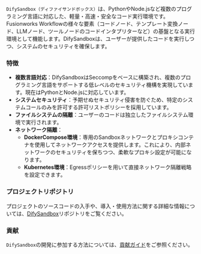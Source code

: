 `DifySandbox（ディファイサンドボックス）`は、PythonやNode.jsなど複数のプログラミング言語に対応した、軽量・高速・安全なコード実行環境です。Fusionworks Workflowの様々な要素（コードノード、テンプレート変換ノード、LLMノード、ツールノードのコードインタプリターなど）の基盤となる実行環境として機能します。DifySandboxは、ユーザーが提供したコードを実行しつつ、システムのセキュリティを確保します。

### 特徴
- **複数言語対応**：DifySandboxはSeccompをベースに構築され、複数のプログラミング言語をサポートする低レベルのセキュリティ機構を実現しています。現在はPythonとNode.jsに対応しています。
- **システムセキュリティ**：予期せぬセキュリティ侵害を防ぐため、特定のシステムコールのみを許可する許可リストポリシーを採用しています。
- **ファイルシステムの隔離**：ユーザーのコードは独立したファイルシステム環境で実行されます。
- **ネットワーク隔離**：
    - **DockerCompose環境**：専用のSandboxネットワークとプロキシコンテナを使用してネットワークアクセスを提供します。これにより、内部ネットワークのセキュリティを保ちつつ、柔軟なプロキシ設定が可能になります。
    - **Kubernetes環境**：Egressポリシーを用いて直接ネットワーク隔離戦略を設定できます。

### プロジェクトリポジトリ
プロジェクトのソースコードの入手や、導入・使用方法に関する詳細な情報については、[DifySandbox](https://github.com/langgenius/fusionworks-sandbox)リポジトリをご覧ください。

### 貢献
`DifySandbox`の開発に参加する方法については、[貢献ガイド](contribution.md)をご参照ください。
